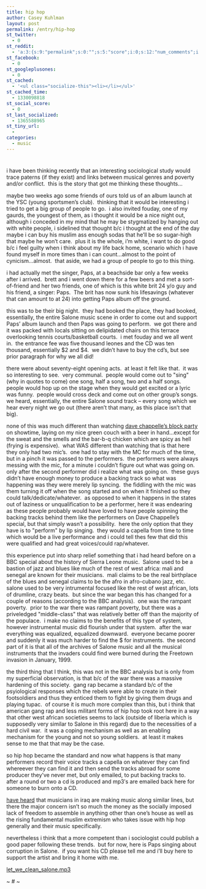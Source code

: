 ```yaml
---
title: hip hop
author: Casey Kuhlman
layout: post
permalink: /entry/hip-hop
st_twitter:
  - 0
st_reddit:
  - 'a:3:{s:9:"permalink";s:0:"";s:5:"score";i:0;s:12:"num_comments";i:0;}'
st_facebook:
  - 0
st_googleplusones:
  - 0
st_cached:
  - '<ul class="socialize-this"><li></li></ul>'
st_cached_time:
  - 1330098818
st_social_score:
  - 0
st_last_socialized:
  - 1365588965
st_tiny_url:
  - 
categories:
  - music
---
```

# 

i have been thinking recently that an interesting sociological study would trace paterns (if they exist) and links between musical genres and poverty and/or conflict.  this is the story that got me thinking these thoughts…

maybe two weeks ago some friends of ours told us of an album launch at the YSC (young sportsmen’s club).  thinking that it would be interesting i tried to get a big group of people to go.  i also invited fouday, one of my gaurds, the youngest of them, as i thought it would be a nice night out, although i conceded in my mind that he may be stygmatized by hanging out with white people, i sidelined that thought b/c i thought at the end of the day maybe i can buy his muslim ass enough sodas that he’ll be so sugar-high that maybe he won’t care.  plus it is the whole, i’m white, i want to do good b/c i feel guilty when i think about my life back home, scenario which i have found myself in more times than i can count…almost to the point of cynicism…almost.  that aside, we had a group of people to go to this thing.  

i had actually met the singer, Paps, at a beachside bar only a few weeks after i arrived.  brett and i went down there for a few beers and met a sort-of-friend and her two friends, one of which is this white brit 24 y/o guy and his friend, a singer: Paps.  The brit has now sunk his lifesavings (whatever that can amount to at 24) into getting Paps album off the ground.  

this was to be their big night.  they had booked the place, they had booked, essentially, the entire Salone music scene in order to come out and support Paps’ album launch and then Paps was going to perform.  we got there and it was packed with locals sitting on delipidated chairs on this terrace overlooking tennis courts/basketball courts.  i met fouday and we all went in.  the entrance fee was five thousand leones and the CD was ten thousand, essentially $2 and $4.  we didn’t have to buy the cd’s, but see prior paragraph for why we all did!  

there were about seventy-eight opening acts.  at least it felt like that.  it was so interesting to see.  very communal.  people would come out to "sing" (why in quotes to come) one song, half a song, two and a half songs.  people would hop up on the stage when they would get excited or a lyric was funny.  people would cross deck and come out on other group’s songs.  we heard, essentially, the entire Salone sound track – every song which we hear every night we go out (there aren’t that many, as this place isn’t that big).  

none of this was much different than watching [dave chappelle’s block party][1] on showtime, laying on my nice green couch with a beer in hand…except for the sweat and the smells and the bar-b-q chicken which are spicy as hell (frying is expensive).  what WAS different than watching that is that here they only had two mic’s.  one had to stay with the MC for much of the time, but in a pinch it was passed to the performers.  the performers were always messing with the mic, for a minute i couldn’t figure out what was going on.  only after the second performer did i realize what was going on.  these guys didn’t have enough money to produce a backing track so what was happening was they were merely lip syncing.  the fiddling with the mic was them turning it off when the song started and on when it finished so they could talk/dedicate/whatever.  as opposed to when it happens in the states out of laziness or unqualification to be a performer, here it was endearing as these people probably would have loved to have people spinning the backing tracks behind them like the performers on Dave Chappelle’s special, but that simply wasn’t a possibility.  here the only option that they have is to "perform" by lip singing.  they would a capella from time to time which would be a live performance and i could tell thes few that did this were qualified and had great voices/could rap/whatever.  

 [1]: http://www.amazon.com/Chappelles-Block-Party-Unrated-Widescreen/dp/B000FMH8RG/ref=sr_1_1/102-1712276-6191336?ie=UTF8&s=dvd&qid=1178625457&sr=1-1

this experience put into sharp relief something that i had heard before on a BBC special about the history of Sierra Leone music.  Salone used to be a bastion of jazz and blues like much of the rest of west africa: mali and senegal are known for their musicians.  mali claims to be the real birthplace of the blues and senegal claims to be the afro in afro-cubano jazz, etc.  salone used to be very intrumental focused like the rest of west african, lots of drumline, crazy beats.  but since the war began this has changed for a couple of reasons (according to the BBC analysis).  one was the rampant poverty.  prior to the war there was rampant poverty, but there was a priveledged "middle-class" that was relatively better off than the majority of the populace.  i make no claims to the benefits of this type of system, however instrumental music did flourish under that system.  after the war everything was equalized, equalized downward.  everyone became poorer and suddenly it was much harder to find the $ for instruments.  the second part of it is that all of the archives of Salone music and all the musical instruments that the invaders could find were burned during the Freetown invasion in January, 1999.  

the third thing that I think, this was not in the BBC analysis but is only from my superficial observation, is that b/c of the war there was a massive hardening of this society.  gang rap became a standard b/c of the psyiological responses which the rebels were able to create in their footsoldiers and thus they enticed them to fight by giving them drugs and playing tupac.  of course it is much more complex than this, but i think that american gang rap and less militant forms of hip hop took root here in a way that other west african societies seems to lack (outside of liberia which is supposedly very similar to Salone in this regard) due to the necessities of a hard civil war.  it was a coping mechanism as well as an enabling mechanism for the young and not so young soldiers.  at least it makes sense to me that that may be the case.

so hip hop became the standard and now what happens is that many performers record their voice tracks a capella on whatever they can find whereever they can find it and then send the tracks abroad for some producer they’ve never met, but only emailed, to put backing tracks to.  after a round or two a cd is produced and mp3′s are emailed back here for someone to burn onto a CD.  

[have heard][2] that musicians in iraq are making music along similar lines, but there the major concern isn’t so much the money as the socially imposed lack of freedom to assemble in anything other than one’s house as well as the rising fundamental muslim extremism who takes issue with hip hop generally and their music specifically.  

 [2]: http://www.amazon.com/I-Know-Im-Not-Alone/dp/B000G8NX9G/ref=sr_1_2/102-1712276-6191336?ie=UTF8&s=dvd&qid=1178625377&sr=1-2

nevertheless i think that a more competent than i sociologist could publish a good paper following these trends.  but for now, here is Paps singing about corruption in Salone.  if you want his CD please tell me and i’ll buy here to support the artist and bring it home with me.

[let\_we\_clean_salone.mp3][3] 

 [3]: http://caseykuhlman.typepad.com/underwater/files/05_let_we_clean_salone.mp3

~ # ~